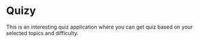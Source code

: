 # Quizy
This is an interesting quiz application where you can get quiz based on your selected topics and difficulty.
